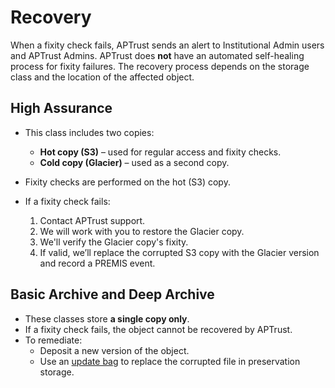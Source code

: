 # Recovery

When a fixity check fails, APTrust sends an alert to Institutional Admin users and APTrust Admins. APTrust does **not** have an automated self-healing process for fixity failures. The recovery process depends on the storage class and the location of the affected object.

## High Assurance

- This class includes two copies:
  - **Hot copy (S3)** – used for regular access and fixity checks.
  - **Cold copy (Glacier)** – used as a second copy.

- Fixity checks are performed on the hot (S3) copy.
- If a fixity check fails:
  1. Contact APTrust support.
  2. We will work with you to restore the Glacier copy.
  3. We'll verify the Glacier copy's fixity.
  4. If valid, we’ll replace the corrupted S3 copy with the Glacier version and record a PREMIS event.

## Basic Archive and Deep Archive

- These classes store **a single copy only**.
- If a fixity check fails, the object cannot be recovered by APTrust.
- To remediate:
  - Deposit a new version of the object.
  - Use an [update bag](updates.md) to replace the corrupted file in preservation storage.